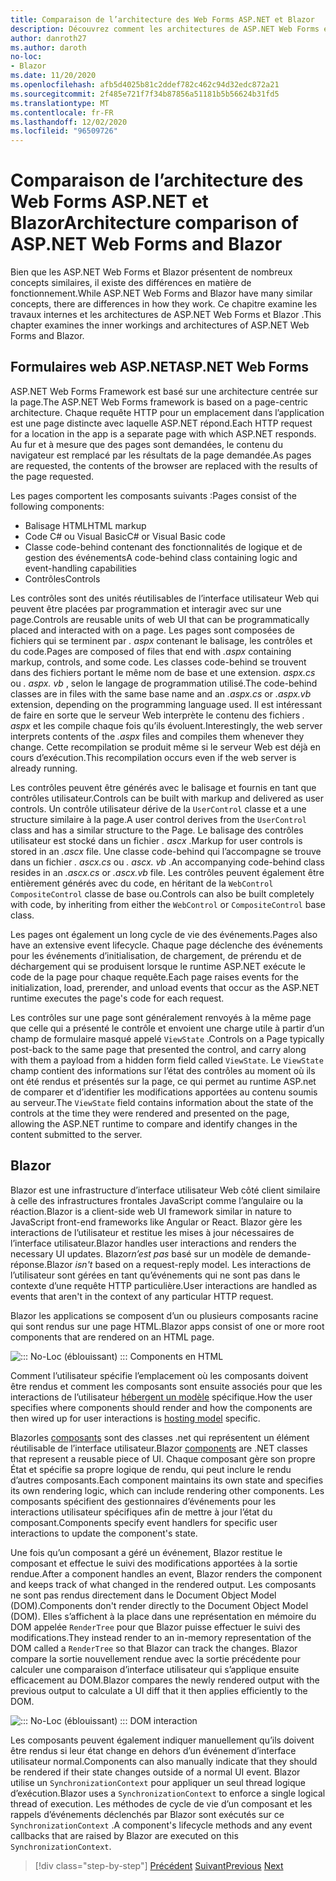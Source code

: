 ```yaml
---
title: Comparaison de l’architecture des Web Forms ASP.NET et Blazor
description: Découvrez comment les architectures de ASP.NET Web Forms et Blazor comparer.
author: danroth27
ms.author: daroth
no-loc:
- Blazor
ms.date: 11/20/2020
ms.openlocfilehash: afb5d4025b81c2ddef782c462c94d32edc872a21
ms.sourcegitcommit: 2f485e721f7f34b87856a51181b5b56624b31fd5
ms.translationtype: MT
ms.contentlocale: fr-FR
ms.lasthandoff: 12/02/2020
ms.locfileid: "96509726"
---
```

# <a name="architecture-comparison-of-aspnet-web-forms-and-no-locblazor"></a><span data-ttu-id="b403a-103">Comparaison de l’architecture des Web Forms ASP.NET et Blazor</span><span class="sxs-lookup"><span data-stu-id="b403a-103">Architecture comparison of ASP.NET Web Forms and Blazor</span></span>

<span data-ttu-id="b403a-104">Bien que les ASP.NET Web Forms et Blazor présentent de nombreux concepts similaires, il existe des différences en matière de fonctionnement.</span><span class="sxs-lookup"><span data-stu-id="b403a-104">While ASP.NET Web Forms and Blazor have many similar concepts, there are differences in how they work.</span></span> <span data-ttu-id="b403a-105">Ce chapitre examine les travaux internes et les architectures de ASP.NET Web Forms et Blazor .</span><span class="sxs-lookup"><span data-stu-id="b403a-105">This chapter examines the inner workings and architectures of ASP.NET Web Forms and Blazor.</span></span>

## <a name="aspnet-web-forms"></a><span data-ttu-id="b403a-106">Formulaires web ASP.NET</span><span class="sxs-lookup"><span data-stu-id="b403a-106">ASP.NET Web Forms</span></span>

<span data-ttu-id="b403a-107">ASP.NET Web Forms Framework est basé sur une architecture centrée sur la page.</span><span class="sxs-lookup"><span data-stu-id="b403a-107">The ASP.NET Web Forms framework is based on a page-centric architecture.</span></span> <span data-ttu-id="b403a-108">Chaque requête HTTP pour un emplacement dans l’application est une page distincte avec laquelle ASP.NET répond.</span><span class="sxs-lookup"><span data-stu-id="b403a-108">Each HTTP request for a location in the app is a separate page with which ASP.NET responds.</span></span> <span data-ttu-id="b403a-109">Au fur et à mesure que des pages sont demandées, le contenu du navigateur est remplacé par les résultats de la page demandée.</span><span class="sxs-lookup"><span data-stu-id="b403a-109">As pages are requested, the contents of the browser are replaced with the results of the page requested.</span></span>

<span data-ttu-id="b403a-110">Les pages comportent les composants suivants :</span><span class="sxs-lookup"><span data-stu-id="b403a-110">Pages consist of the following components:</span></span>

- <span data-ttu-id="b403a-111">Balisage HTML</span><span class="sxs-lookup"><span data-stu-id="b403a-111">HTML markup</span></span>
- <span data-ttu-id="b403a-112">Code C# ou Visual Basic</span><span class="sxs-lookup"><span data-stu-id="b403a-112">C# or Visual Basic code</span></span>
- <span data-ttu-id="b403a-113">Classe code-behind contenant des fonctionnalités de logique et de gestion des événements</span><span class="sxs-lookup"><span data-stu-id="b403a-113">A code-behind class containing logic and event-handling capabilities</span></span>
- <span data-ttu-id="b403a-114">Contrôles</span><span class="sxs-lookup"><span data-stu-id="b403a-114">Controls</span></span>

<span data-ttu-id="b403a-115">Les contrôles sont des unités réutilisables de l’interface utilisateur Web qui peuvent être placées par programmation et interagir avec sur une page.</span><span class="sxs-lookup"><span data-stu-id="b403a-115">Controls are reusable units of web UI that can be programmatically placed and interacted with on a page.</span></span> <span data-ttu-id="b403a-116">Les pages sont composées de fichiers qui se terminent par *. aspx* contenant le balisage, les contrôles et du code.</span><span class="sxs-lookup"><span data-stu-id="b403a-116">Pages are composed of files that end with *.aspx* containing markup, controls, and some code.</span></span> <span data-ttu-id="b403a-117">Les classes code-behind se trouvent dans des fichiers portant le même nom de base et une extension. *aspx.cs* ou *. aspx. vb* , selon le langage de programmation utilisé.</span><span class="sxs-lookup"><span data-stu-id="b403a-117">The code-behind classes are in files with the same base name and an *.aspx.cs* or *.aspx.vb* extension, depending on the programming language used.</span></span> <span data-ttu-id="b403a-118">Il est intéressant de faire en sorte que le serveur Web interprète le contenu des fichiers *. aspx* et les compile chaque fois qu’ils évoluent.</span><span class="sxs-lookup"><span data-stu-id="b403a-118">Interestingly, the web server interprets contents of the *.aspx* files and compiles them whenever they change.</span></span> <span data-ttu-id="b403a-119">Cette recompilation se produit même si le serveur Web est déjà en cours d’exécution.</span><span class="sxs-lookup"><span data-stu-id="b403a-119">This recompilation occurs even if the web server is already running.</span></span>

<span data-ttu-id="b403a-120">Les contrôles peuvent être générés avec le balisage et fournis en tant que contrôles utilisateur.</span><span class="sxs-lookup"><span data-stu-id="b403a-120">Controls can be built with markup and delivered as user controls.</span></span> <span data-ttu-id="b403a-121">Un contrôle utilisateur dérive de la `UserControl` classe et a une structure similaire à la page.</span><span class="sxs-lookup"><span data-stu-id="b403a-121">A user control derives from the `UserControl` class and has a similar structure to the Page.</span></span> <span data-ttu-id="b403a-122">Le balisage des contrôles utilisateur est stocké dans un fichier *. ascx* .</span><span class="sxs-lookup"><span data-stu-id="b403a-122">Markup for user controls is stored in an *.ascx* file.</span></span> <span data-ttu-id="b403a-123">Une classe code-behind qui l’accompagne se trouve dans un fichier *. ascx.cs* ou *. ascx. vb* .</span><span class="sxs-lookup"><span data-stu-id="b403a-123">An accompanying code-behind class resides in an *.ascx.cs* or *.ascx.vb* file.</span></span> <span data-ttu-id="b403a-124">Les contrôles peuvent également être entièrement générés avec du code, en héritant de la `WebControl` `CompositeControl` classe de base ou.</span><span class="sxs-lookup"><span data-stu-id="b403a-124">Controls can also be built completely with code, by inheriting from either the `WebControl` or `CompositeControl` base class.</span></span>

<span data-ttu-id="b403a-125">Les pages ont également un long cycle de vie des événements.</span><span class="sxs-lookup"><span data-stu-id="b403a-125">Pages also have an extensive event lifecycle.</span></span> <span data-ttu-id="b403a-126">Chaque page déclenche des événements pour les événements d’initialisation, de chargement, de prérendu et de déchargement qui se produisent lorsque le runtime ASP.NET exécute le code de la page pour chaque requête.</span><span class="sxs-lookup"><span data-stu-id="b403a-126">Each page raises events for the initialization, load, prerender, and unload events that occur as the ASP.NET runtime executes the page's code for each request.</span></span>

<span data-ttu-id="b403a-127">Les contrôles sur une page sont généralement renvoyés à la même page que celle qui a présenté le contrôle et envoient une charge utile à partir d’un champ de formulaire masqué appelé `ViewState` .</span><span class="sxs-lookup"><span data-stu-id="b403a-127">Controls on a Page typically post-back to the same page that presented the control, and carry along with them a payload from a hidden form field called `ViewState`.</span></span> <span data-ttu-id="b403a-128">Le `ViewState` champ contient des informations sur l’état des contrôles au moment où ils ont été rendus et présentés sur la page, ce qui permet au runtime ASP.net de comparer et d’identifier les modifications apportées au contenu soumis au serveur.</span><span class="sxs-lookup"><span data-stu-id="b403a-128">The `ViewState` field contains information about the state of the controls at the time they were rendered and presented on the page, allowing the ASP.NET runtime to compare and identify changes in the content submitted to the server.</span></span>

## Blazor

<span data-ttu-id="b403a-129">Blazor est une infrastructure d’interface utilisateur Web côté client similaire à celle des infrastructures frontales JavaScript comme l’angulaire ou la réaction.</span><span class="sxs-lookup"><span data-stu-id="b403a-129">Blazor is a client-side web UI framework similar in nature to JavaScript front-end frameworks like Angular or React.</span></span> <span data-ttu-id="b403a-130">Blazor gère les interactions de l’utilisateur et restitue les mises à jour nécessaires de l’interface utilisateur.</span><span class="sxs-lookup"><span data-stu-id="b403a-130">Blazor handles user interactions and renders the necessary UI updates.</span></span> <span data-ttu-id="b403a-131">Blazor*n’est pas* basé sur un modèle de demande-réponse.</span><span class="sxs-lookup"><span data-stu-id="b403a-131">Blazor *isn't* based on a request-reply model.</span></span> <span data-ttu-id="b403a-132">Les interactions de l’utilisateur sont gérées en tant qu’événements qui ne sont pas dans le contexte d’une requête HTTP particulière.</span><span class="sxs-lookup"><span data-stu-id="b403a-132">User interactions are handled as events that aren't in the context of any particular HTTP request.</span></span>

<span data-ttu-id="b403a-133">Blazor les applications se composent d’un ou plusieurs composants racine qui sont rendus sur une page HTML.</span><span class="sxs-lookup"><span data-stu-id="b403a-133">Blazor apps consist of one or more root components that are rendered on an HTML page.</span></span>

![::: No-Loc (éblouissant) ::: Components en HTML](./media/architecture-comparison/blazor-components-in-html.png)

<span data-ttu-id="b403a-135">Comment l’utilisateur spécifie l’emplacement où les composants doivent être rendus et comment les composants sont ensuite associés pour que les interactions de l’utilisateur [hébergent un modèle](hosting-models.md) spécifique.</span><span class="sxs-lookup"><span data-stu-id="b403a-135">How the user specifies where components should render and how the components are then wired up for user interactions is [hosting model](hosting-models.md) specific.</span></span>

<span data-ttu-id="b403a-136">Blazorles [composants](components.md) sont des classes .net qui représentent un élément réutilisable de l’interface utilisateur.</span><span class="sxs-lookup"><span data-stu-id="b403a-136">Blazor [components](components.md) are .NET classes that represent a reusable piece of UI.</span></span> <span data-ttu-id="b403a-137">Chaque composant gère son propre État et spécifie sa propre logique de rendu, qui peut inclure le rendu d’autres composants.</span><span class="sxs-lookup"><span data-stu-id="b403a-137">Each component maintains its own state and specifies its own rendering logic, which can include rendering other components.</span></span> <span data-ttu-id="b403a-138">Les composants spécifient des gestionnaires d’événements pour les interactions utilisateur spécifiques afin de mettre à jour l’état du composant.</span><span class="sxs-lookup"><span data-stu-id="b403a-138">Components specify event handlers for specific user interactions to update the component's state.</span></span>

<span data-ttu-id="b403a-139">Une fois qu’un composant a géré un événement, Blazor restitue le composant et effectue le suivi des modifications apportées à la sortie rendue.</span><span class="sxs-lookup"><span data-stu-id="b403a-139">After a component handles an event, Blazor renders the component and keeps track of what changed in the rendered output.</span></span> <span data-ttu-id="b403a-140">Les composants ne sont pas rendus directement dans le Document Object Model (DOM).</span><span class="sxs-lookup"><span data-stu-id="b403a-140">Components don't render directly to the Document Object Model (DOM).</span></span> <span data-ttu-id="b403a-141">Elles s’affichent à la place dans une représentation en mémoire du DOM appelée `RenderTree` pour que Blazor puisse effectuer le suivi des modifications.</span><span class="sxs-lookup"><span data-stu-id="b403a-141">They instead render to an in-memory representation of the DOM called a `RenderTree` so that Blazor can track the changes.</span></span> <span data-ttu-id="b403a-142">Blazor compare la sortie nouvellement rendue avec la sortie précédente pour calculer une comparaison d’interface utilisateur qui s’applique ensuite efficacement au DOM.</span><span class="sxs-lookup"><span data-stu-id="b403a-142">Blazor compares the newly rendered output with the previous output to calculate a UI diff that it then applies efficiently to the DOM.</span></span>

![::: No-Loc (éblouissant) ::: DOM interaction](./media/architecture-comparison/blazor-dom-interaction.png)

<span data-ttu-id="b403a-144">Les composants peuvent également indiquer manuellement qu’ils doivent être rendus si leur état change en dehors d’un événement d’interface utilisateur normal.</span><span class="sxs-lookup"><span data-stu-id="b403a-144">Components can also manually indicate that they should be rendered if their state changes outside of a normal UI event.</span></span> <span data-ttu-id="b403a-145">Blazor utilise un `SynchronizationContext` pour appliquer un seul thread logique d’exécution.</span><span class="sxs-lookup"><span data-stu-id="b403a-145">Blazor uses a `SynchronizationContext` to enforce a single logical thread of execution.</span></span> <span data-ttu-id="b403a-146">Les méthodes de cycle de vie d’un composant et les rappels d’événements déclenchés par Blazor sont exécutés sur ce `SynchronizationContext` .</span><span class="sxs-lookup"><span data-stu-id="b403a-146">A component's lifecycle methods and any event callbacks that are raised by Blazor are executed on this `SynchronizationContext`.</span></span>

>[!div class="step-by-step"]
><span data-ttu-id="b403a-147">[Précédent](introduction.md) 
> [Suivant](hosting-models.md)</span><span class="sxs-lookup"><span data-stu-id="b403a-147">[Previous](introduction.md)
[Next](hosting-models.md)</span></span>
